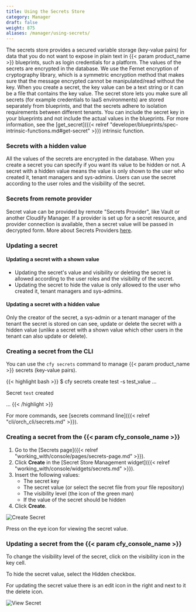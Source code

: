 ```yaml
---
title: Using the Secrets Store
category: Manager
draft: false
weight: 875
aliases: /manager/using-secrets/
---
```


The secrets store provides a secured variable storage (key-value pairs) for data that you do not want to expose in plain text in {{< param product_name >}} blueprints, such as login credentials for a platform.
The values of the secrets are encrypted in the database.
We use the Fernet encryption of cryptography library, which is a symmetric encryption method that makes sure that the message encrypted cannot be manipulated/read without the key.
When you create a secret, the key value can be a text string or it can be a file that contains the key value. The secret store lets you make sure all secrets (for example credentials to IaaS environments) are stored separately from blueprints, and that the secrets adhere to isolation requirements between different tenants. You can include the secret key in your blueprints and not include the actual values in the blueprints.
For more information, see the [get_secret]({{< relref "developer/blueprints/spec-intrinsic-functions.md#get-secret" >}}) intrinsic function.

### Secrets with a hidden value

All the values of the secrets are encrypted in the database. When you create a secret you can specify if you want its value to be hidden or not.
A secret with a hidden value means the value is only shown to the user who created it, tenant managers and sys-admins.
Users can use the secret according to the user roles and the visibility of the secret.

### Secrets from remote provider

Secret value can be provided by remote "Secrets Provider", like Vault or another Cloudify Manager.
If a provider is set up for a secret resource, and provider connection is available, then a secret value will be passed in decrypted form.
More about Secrets Providers [here](https://github.com/cloudify-cosmo/docs.getcloudify.org/blob/master/content/cli/orch_cli/secrets-providers.md).

### Updating a secret

#### Updating a secret with a shown value

* Updating the secret's value and visibility or deleting the secret is allowed according to the user roles and the visibility of the secret.
* Updating the secret to hide the value is only allowed to the user who created it, tenant managers and sys-admins.

#### Updating a secret with a hidden value

Only the creator of the secret, a sys-admin or a tenant manager of the tenant the secret is stored on can see, update or delete the secret with a hidden value (unlike a secret with a shown value which other users in the tenant can also update or delete).

### Creating a secret from the CLI

You can use the `cfy secrets` command to manage {{< param product_name >}} secrets (key-value pairs).

{{< highlight  bash  >}}
$ cfy secrets create test -s test_value
...

Secret `test` created

...
{{< /highlight >}}

For more commands, see [secrets command line]({{< relref "cli/orch_cli/secrets.md" >}}).

### Creating a secret from the {{< param cfy_console_name >}}

1. Go to the [Secrets page]({{< relref "working_with/console/pages/secrets-page.md" >}}).
2. Click **Create** in the [Secret Store Management widget]({{< relref "working_with/console/widgets/secrets.md" >}}).
3. Insert the following values:
    * The secret key
    * The secret value (or select the secret file from your file repository)
    * The visibility level (the icon of the green man)
    * If the value of the secret should be hidden
4. Click **Create**.

![Create Secret]( /images/manager/create_secret_dialog.png )

Press on the eye icon for viewing the secret value.

### Updating a secret from the {{< param cfy_console_name >}}

To change the visibility level of the secret, click on the visibility icon in the key cell.

To hide the secret value, select the Hidden checkbox.

For updating the secret value there is an edit icon in the right and next to it the delete icon.

![View Secret]( /images/manager/secret_management.png )
